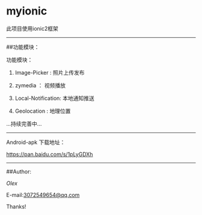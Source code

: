 # myionic

此项目使用ionic2框架
***
##功能模块：


功能模块：

1. Image-Picker : 照片上传发布

2. zymedia ： 视频播放

3. Local-Notification: 本地通知推送


4. Geolocation :  地理位置

...持续完善中...
***
Android-apk 下载地址：

https://pan.baidu.com/s/1pLyGDXh
***
##Author:

*Olex*

E-mail:3072549654@qq.com

Thanks!
